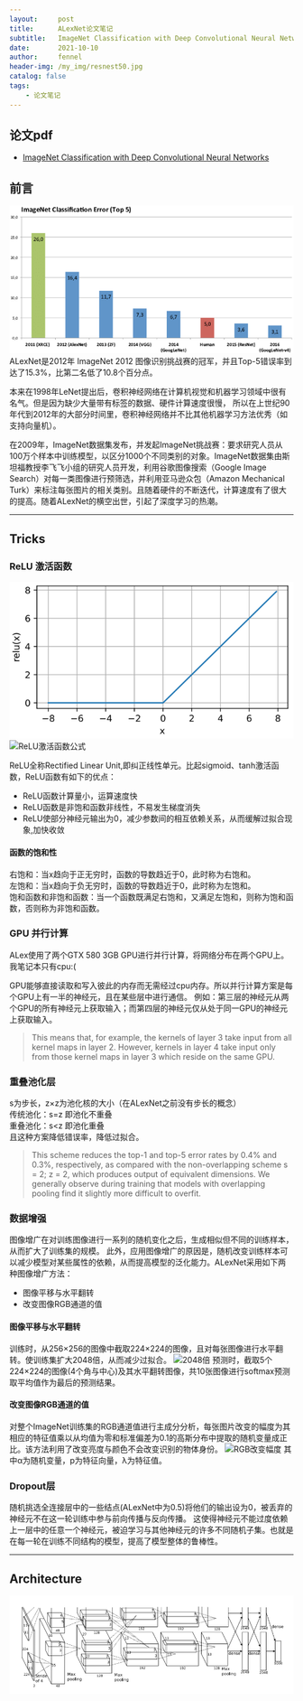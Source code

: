 ```yaml
---
layout:     post
title:      ALexNet论文笔记
subtitle:   ImageNet Classification with Deep Convolutional Neural Networks
date:       2021-10-10
author:     fennel
header-img: /my_img/resnest50.jpg
catalog: false
tags:
    - 论文笔记
---
```



## 论文pdf
- [ImageNet Classification with Deep Convolutional Neural Networks](/paper/ALexNet.pdf)

## 前言
![ImageNet图像识别挑战赛](/my_img/imagenet.png)
ALexNet是2012年 ImageNet 2012 图像识别挑战赛的冠军，并且Top-5错误率到达了15.3%，比第二名低了10.8个百分点。<br>

本来在1998年LeNet提出后，卷积神经网络在计算机视觉和机器学习领域中很有名气。但是因为缺少大量带有标签的数据、硬件计算速度很慢，
所以在上世纪90年代到2012年的大部分时间里，卷积神经网络并不比其他机器学习方法优秀（如支持向量机）。<br>

在2009年，ImageNet数据集发布，并发起ImageNet挑战赛：要求研究人员从100万个样本中训练模型，以区分1000个不同类别的对象。ImageNet数据集由斯坦福教授李飞飞小组的研究人员开发，利用谷歌图像搜索（Google Image Search）对每一类图像进行预筛选，并利用亚马逊众包（Amazon Mechanical Turk）来标注每张图片的相关类别。且随着硬件的不断迭代，计算速度有了很大的提高。随着ALexNet的横空出世，引起了深度学习的热潮。

---

## Tricks

### ReLU 激活函数

![ReLU激活函数](/my_img/relu.png)
![ReLU激活函数公式](https://latex.codecogs.com/png.image?\dpi{110}&space;ReLU(x)&space;=&space;max(0,&space;x))

ReLU全称Rectified Linear Unit,即纠正线性单元。比起sigmoid、tanh激活函数，ReLU函数有如下的优点：
- ReLU函数计算量小，运算速度快
- ReLU函数是非饱和函数非线性，不易发生梯度消失
- ReLU使部分神经元输出为0，减少参数间的相互依赖关系，从而缓解过拟合现象,加快收敛

#### 函数的饱和性

右饱和：当x趋向于正无穷时，函数的导数趋近于0，此时称为右饱和。<br>
左饱和：当x趋向于负无穷时，函数的导数趋近于0，此时称为左饱和。<br>
饱和函数和非饱和函数：当一个函数既满足右饱和，又满足左饱和，则称为饱和函数，否则称为非饱和函数。<br>

### GPU 并行计算

ALex使用了两个GTX 580 3GB GPU进行并行计算，将网络分布在两个GPU上。我笔记本只有cpu:( <br>

GPU能够直接读取和写入彼此的内存而无需经过cpu内存。所以并行计算方案是每个GPU上有一半的神经元，且在某些层中进行通信。
例如：第三层的神经元从两个GPU的所有神经元上获取输入；而第四层的神经元仅从处于同一GPU的神经元上获取输入。

> This means that, for example, the kernels of layer 3 take input from all kernel maps in layer 2.
However, kernels in layer 4 take input only from those kernel maps in layer 3 which reside on the same GPU.

### 重叠池化层

s为步长，z×z为池化核的大小（在ALexNet之前没有步长的概念）<br>
传统池化：s=z 即池化不重叠<br>
重叠池化：s<z 即池化重叠<br>
且这种方案降低错误率，降低过拟合。

> This scheme reduces the top-1 and top-5 error rates by 0.4% and 0.3%, respectively, as compared with the non-overlapping scheme s = 2; z = 2, which produces output of equivalent dimensions. We generally observe during training that models with overlapping pooling find it slightly more difficult to overfit.

### 数据增强

图像增广在对训练图像进行一系列的随机变化之后，生成相似但不同的训练样本，从而扩大了训练集的规模。
此外，应用图像增广的原因是，随机改变训练样本可以减少模型对某些属性的依赖，从而提高模型的泛化能力。ALexNet采用如下两种图像增广方法：
- 图像平移与水平翻转
- 改变图像RGB通道的值

#### 图像平移与水平翻转

训练时，从256×256的图像中截取224×224的图像，且对每张图像进行水平翻转。使训练集扩大2048倍，从而减少过拟合。
![2048倍](https://latex.codecogs.com/png.image?\dpi{110}&space;(256-224)^2*2&space;=&space;2048)
预测时，截取5个224×224的图像(4个角与中心)及其水平翻转图像，共10张图像进行softmax预测取平均值作为最后的预测结果。

#### 改变图像RGB通道的值

对整个ImageNet训练集的RGB通道值进行主成分分析，每张图片改变的幅度为其相应的特征值乘以从均值为零和标准偏差为0.1的高斯分布中提取的随机变量成正比。该方法利用了改变亮度与颜色不会改变识别的物体身份。
![RGB改变幅度](https://latex.codecogs.com/png.image?\dpi{100}&space;[p_1,&space;p_2,&space;p_3][\alpha_1\lambda_1,&space;\alpha_2\lambda_2,&space;\alpha_3\lambda_3]^T)
其中α为随机变量，p为特征向量，λ为特征值。

### Dropout层

随机挑选全连接层中的一些结点(ALexNet中为0.5)将他们的输出设为0，被丢弃的神经元不在这一轮训练中参与前向传播与反向传播。
这使得神经元不能过度依赖上一层中的任意一个神经元，被迫学习与其他神经元的许多不同随机子集。也就是在每一轮在训练不同结构的模型，提高了模型整体的鲁棒性。

---

## Architecture

![alexnetarchitecture](/my_img/alexnetarchitecture.png)

